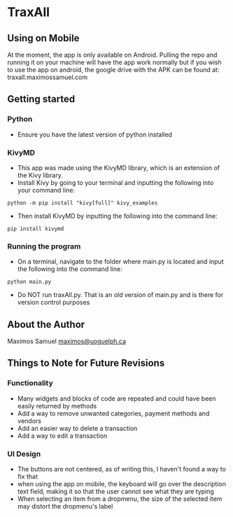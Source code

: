 # TraxAll


## Using on Mobile

At the moment, the app is only available on Android. Pulling the repo and running it on your machine will have the app work normally but if you wish to use the app on android, the google drive with the APK can be found at: traxall.maximossamuel.com

## Getting started

### Python
* Ensure you have the latest version of python installed

### KivyMD
* This app was made using the KivyMD library, which is an extension of the Kivy library.
* Install Kivy by going to your terminal and inputting the following into your command line:

```
python -m pip install "kivy[full]" kivy_examples
```
* Then install KivyMD by inputting the following into the command line:

```
pip install kivymd
```

### Running the program
* On a terminal, navigate to the folder where main.py is located and input the following into the command line:

```
python main.py
```
* Do NOT run traxAll.py. That is an old version of main.py and is there for version control purposes

## About the Author

Maximos Samuel
maximos@uoguelph.ca

## Things to Note for Future Revisions

### Functionality
* Many widgets and blocks of code are repeated and could have been easily returned by methods
* Add a way to remove unwanted categories, payment methods and vendors
* Add an easier way to delete a transaction
* Add a way to edit a transaction

### UI Design
* The buttons are not centered, as of writing this, I haven't found a way to fix that
* when using the app on mobile, the keyboard will go over the description text field, making it so that the user cannot see what they are typing
* When selecting an item from a dropmenu, the size of the selected item may distort the dropmenu's label
